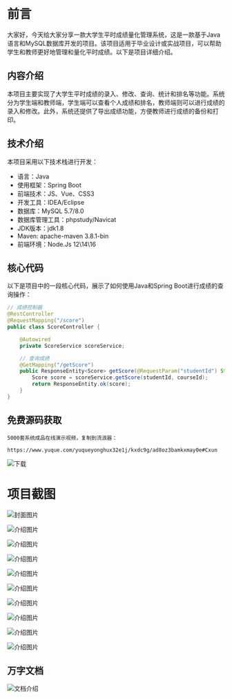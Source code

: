 # 前言

大家好，今天给大家分享一款大学生平时成绩量化管理系统，这是一款基于Java语言和MySQL数据库开发的项目。该项目适用于毕业设计或实战项目，可以帮助学生和教师更好地管理和量化平时成绩。以下是项目详细介绍。

## 内容介绍

本项目主要实现了大学生平时成绩的录入、修改、查询、统计和排名等功能。系统分为学生端和教师端，学生端可以查看个人成绩和排名，教师端则可以进行成绩的录入和修改。此外，系统还提供了导出成绩功能，方便教师进行成绩的备份和打印。

## 技术介绍

本项目采用以下技术栈进行开发：

- 语言：Java
- 使用框架：Spring Boot
- 前端技术：JS、Vue、CSS3
- 开发工具：IDEA/Eclipse
- 数据库：MySQL 5.7/8.0
- 数据库管理工具：phpstudy/Navicat
- JDK版本：jdk1.8
- Maven: apache-maven 3.8.1-bin
- 前端环境：Node.Js 12\14\16

## 核心代码

以下是项目中的一段核心代码，展示了如何使用Java和Spring Boot进行成绩的查询操作：

```java
// 成绩控制器
@RestController
@RequestMapping("/score")
public class ScoreController {

    @Autowired
    private ScoreService scoreService;

    // 查询成绩
    @GetMapping("/getScore")
    public ResponseEntity<Score> getScore(@RequestParam("studentId") String studentId, @RequestParam("courseId") String courseId) {
        Score score = scoreService.getScore(studentId, courseId);
        return ResponseEntity.ok(score);
    }
}
```

## 免费源码获取

```
5000套系统成品在线演示视频，复制到流浪器： 
```
```
https://www.yuque.com/yuqueyonghux32e1j/kxdc9g/ad8oz3bamkxmay0e#Cxun
```
![下载](https://img12.360buyimg.com/ddimg/jfs/t1/339687/11/1349/28408/68ad865fF412d7877/adaa650483a100f2.jpg)

# 项目截图

![封面图片](https://img10.360buyimg.com/ddimg/jfs/t1/328281/34/4672/143386/689ea18fF00d97f25/ea6a09eaf57e368a.jpg)

![介绍图片](https://img10.360buyimg.com/ddimg/jfs/t1/291044/10/26899/73125/689ea175Faa03c58e/80a58cad710b21a2.jpg)

![介绍图片](https://img14.360buyimg.com/ddimg/jfs/t1/310476/32/26549/92964/689ea175Fa6be1133/1871392c8b92c6f0.jpg)

![介绍图片](https://img12.360buyimg.com/ddimg/jfs/t1/324603/6/4833/87040/689ea177Fd7e5ee02/c0a4dee750e68ffb.jpg)

![介绍图片](https://img12.360buyimg.com/ddimg/jfs/t1/320497/19/25227/43976/689ea177F7c37f8f0/8270e2e6770cf87a.jpg)

![介绍图片](https://img10.360buyimg.com/ddimg/jfs/t1/319979/7/25367/79365/689ea177F3f1194a0/80755b9058253821.jpg)

![介绍图片](https://img13.360buyimg.com/ddimg/jfs/t1/320662/36/24550/84974/689ea178F5a5a6044/1f8dc8e425039d7e.jpg)

![介绍图片](https://img14.360buyimg.com/ddimg/jfs/t1/287641/14/26430/42428/689ea178F2c6b816d/e22024e599fa2a35.jpg)

![介绍图片](https://img14.360buyimg.com/ddimg/jfs/t1/288682/13/24279/66148/689ea179F54f33a0b/62c99550aa1b041f.jpg)

![介绍图片](https://img12.360buyimg.com/ddimg/jfs/t1/314324/35/26402/54103/689ea179F719a54c2/18a71ee21d12e50b.jpg)


## 万字文档
![文档介绍](https://img14.360buyimg.com/ddimg/jfs/t1/338393/1/3576/156947/68b1ad0cF74dc525c/ff9cd6c574295685.jpg)
